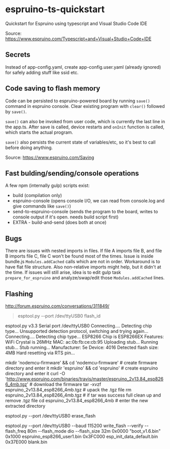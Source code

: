 # espruino-ts-quickstart
Quickstart for Espruino using typescript and Visual Studio Code IDE

Source: https://www.espruino.com/Typescript+and+Visual+Studio+Code+IDE 

## Secrets
Instead of app-config.yaml, create app-config.user.yaml (already ignored) for safely adding stuff like ssid etc. 

## Code saving to flash memory
Code can be persisted to espruino-powered board by running `save()` command in espruino console.
Clear existing program with `clear()` followed by `save()`.

`save()` can also be invoked from user code, which is currently the last line in the app.ts.
After save is called, device restarts and `onInit` function is called, which starts the actual program.

`save()` also persists the current state of variables/etc, so it's best to call before doing anything.

Source: https://www.espruino.com/Saving 

## Fast bulding/sending/console operations
A few npm (internally gulp) scripts exist:
- build (compilation only)
- espruino-console (opens console I/O, we can read from console.log and give commands like `save()`)
- send-to-espruino-console (sends the program to the board, writes to console output if it's open. needs build script first)
- EXTRA - build-and-send (does both at once)

## Bugs
There are issues with nested imports in files. If file A imports file B, and file B imports file C, file C won't be found most of the times.
Issue is inside bundle.js `Modules.addCached` calls which are not in order.
Workaround is to have flat file structure. Also non-relative imports might help, but it didn't at the time.
If issues will still arise, idea is to edit gulp task `prepare_for_espruino` and analyze/swap/edit those `Modules.addCached` lines.

## Flashing
http://forum.espruino.com/conversations/311849/


> esptool.py --port /dev/ttyUSB0 flash_id

esptool.py v3.3
Serial port /dev/ttyUSB0
Connecting....
Detecting chip type... Unsupported detection protocol, switching and trying again...
Connecting....
Detecting chip type... ESP8266
Chip is ESP8266EX
Features: WiFi
Crystal is 26MHz
MAC: ac:0b:fb:ce:cb:95
Uploading stub...
Running stub...
Stub running...
Manufacturer: 5e
Device: 4016
Detected flash size: 4MB
Hard resetting via RTS pin...


mkdir 'nodemcu-firmware' && cd 'nodemcu-firmware' # create firmware directory and enter it
mkdir 'espruino' && cd 'espruino' # create espruino directory and enter it
curl -O 'http://www.espruino.com/binaries/travis/master/espruino_2v13.84_esp8266_4mb.tgz' # download the firmware
tar -xvzf espruino_2v13.84_esp8266_4mb.tgz # upack the .tgz file
rm espruino_2v13.84_esp8266_4mb.tgz # if tar was success full clean up and remove .tgz file
cd espruino_2v13.84_esp8266_4mb # enter the new extracted directory

esptool.py --port /dev/ttyUSB0 erase_flash

esptool.py --port /dev/ttyUSB0 --baud 115200 write_flash --verify --flash_freq 80m --flash_mode dio --flash_size 32m 0x0000 "boot_v1.6.bin" 0x1000 espruino_esp8266_user1.bin 0x3FC000 esp_init_data_default.bin 0x37E000 blank.bin